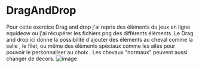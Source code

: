 # DragAndDrop
Pour cette exercice Drag and drop j'ai repris des élèments du jeux en ligne equideow ou j'ai récupérer les fichiers png des différents élèments. Le Drag and drop ici donne la possibilité d'ajouter des élèments au cheval comme la selle , le filet, ou même des élèments spéciaux comme les ailes pour pouvoir le personnaliser au choix .
Les chevaux "normaux" peuvent aussi changer de decors.
![image](https://github.com/user-attachments/assets/73eb41de-0384-4dda-94b8-b52ece4c180c)


